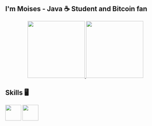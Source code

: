 ## I'm Moises - Java ☕ Student and Bitcoin fan

<div align="center">
	<a href="https://github.com/MoisesC-Costa">
		<img height="180cm" src="https://github-readme-stats.vercel.app/api?username=MoisesC-Costa&show_icons=true&theme=radical&include_all_commits=true&count_private=true" />
      		<img height="180cm" src="https://github-readme-stats.vercel.app/api/top-langs/?username=MoisesC-Costa&theme=radical" />
	</a>
</div>

## Skills :desktop_computer:

<div>
  <img height="50px" src="https://cdn.jsdelivr.net/gh/devicons/devicon/icons/python/python-original-wordmark.svg" />
  <img height="50px" src="https://cdn.jsdelivr.net/gh/devicons/devicon/icons/java/java-original.svg" />
</div>
